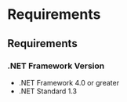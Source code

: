 # Requirements

## Requirements

### .NET Framework Version

- .NET Framework 4.0 or greater
- .NET Standard 1.3
